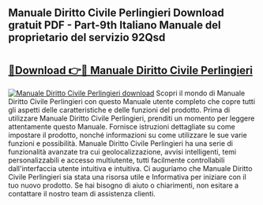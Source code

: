 ## Manuale Diritto Civile Perlingieri Download gratuit PDF - Part-9th Italiano Manuale del proprietario del servizio 92Qsd

# <h2><a href="http://df91u1e.blite.top/?on=Manuale+Diritto+Civile+Perlingieri">🔗Download 👉🔴 Manuale Diritto Civile Perlingieri</a></h2>

[![Manuale Diritto Civile Perlingieri download](https://i.imgur.com/lujVjoI.png)](http://df91u1e.blite.top/?on=Manuale+Diritto+Civile+Perlingieri)
Scopri il mondo di Manuale Diritto Civile Perlingieri con questo Manuale utente completo che copre tutti gli aspetti delle caratteristiche e delle funzioni del prodotto. Prima di utilizzare Manuale Diritto Civile Perlingieri, prenditi un momento per leggere attentamente questo Manuale. Fornisce istruzioni dettagliate su come impostare il prodotto, nonché informazioni su come utilizzare le sue varie funzioni e possibilità. Manuale Diritto Civile Perlingieri ha una serie di funzionalità avanzate tra cui geolocalizzazione, avvisi intelligenti, temi personalizzabili e accesso multiutente, tutti facilmente controllabili dall'interfaccia utente intuitiva e intuitiva. Ci auguriamo che Manuale Diritto Civile Perlingieri sia stata una risorsa utile e Informativa per iniziare con il tuo nuovo prodotto. Se hai bisogno di aiuto o chiarimenti, non esitare a contattare il nostro team di assistenza clienti.

